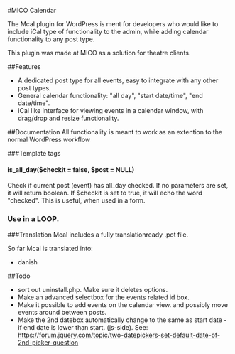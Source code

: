 
#MICO Calendar

The Mcal plugin for WordPress is ment for developers who would like to include 
iCal type of functionality to the admin, while adding calendar functionality to any post type.

This plugin was made at MICO as a solution for theatre clients. 

##Features
* A dedicated post type for all events, easy to integrate with any other post types.
* General calendar functionality: "all day", "start date/time", "end date/time".
* iCal like interface for viewing events in a calendar window, with drag/drop and resize functionality.


##Documentation
All functionality is meant to work as an extention to the normal WordPress workflow


###Template tags

#### is_all_day($checkit = false, $post = NULL)
Check if current post (event) has all_day checked. 
If no parameters are set, it will return boolean. 
If $checkit is set to true, it will echo the word "checked". This is useful, when used in a form.


### Use in a LOOP.


###Translation
Mcal includes a fully translationready .pot file. 

So far Mcal is translated into:
* danish


##Todo

* sort out uninstall.php. Make sure it deletes options.
* Make an advanced selectbox for the events related id box.
* Make it possible to add events on the calendar view. and possibly move events around between posts.
* Make the 2nd datebox automatically change to the same as start date - if end date is lower than start. (js-side). See: https://forum.jquery.com/topic/two-datepickers-set-default-date-of-2nd-picker-question
